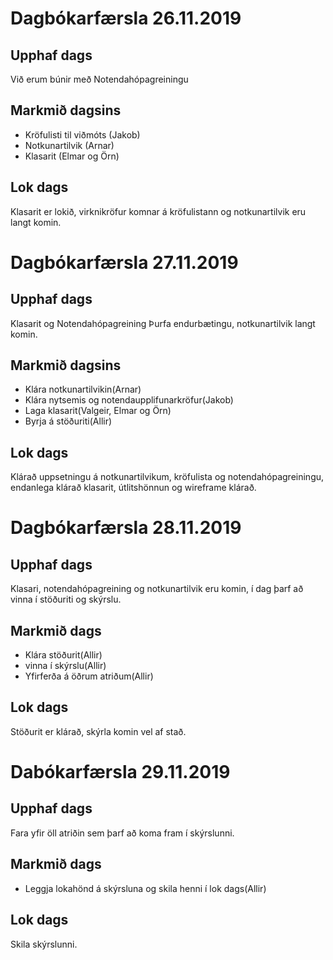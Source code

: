 # Dagbókarfærsla 26.11.2019
## Upphaf dags
Við erum búnir með Notendahópagreiningu
## Markmið dagsins
+ Kröfulisti til viðmóts (Jakob)
+ Notkunartilvik (Arnar)
+ Klasarit (Elmar og Örn)
## Lok dags
Klasarit er lokið, virknikröfur komnar á kröfulistann og notkunartilvik eru langt komin.


# Dagbókarfærsla 27.11.2019
## Upphaf dags
Klasarit og Notendahópagreining Þurfa endurbætingu, notkunartilvik langt komin.
## Markmið dagsins 
+ Klára notkunartilvikin(Arnar)
+ Klára nytsemis og notendaupplifunarkröfur(Jakob)
+ Laga klasarit(Valgeir, Elmar og Örn)
+ Byrja á stöðuriti(Allir)
## Lok dags
Klárað uppsetningu á notkunartilvikum, kröfulista og notendahópagreiningu, endanlega klárað klasarit, útlitshönnun og wireframe klárað.

# Dagbókarfærsla 28.11.2019
## Upphaf dags
Klasari, notendahópagreining og notkunartilvik eru komin, í dag þarf að vinna í stöðuriti og skýrslu. 
## Markmið dags
+ Klára stöðurit(Allir)
+ vinna í skýrslu(Allir)
+ Yfirferða á öðrum atriðum(Allir)
## Lok dags
Stöðurit er klárað, skýrla komin vel af stað.

# Dabókarfærsla 29.11.2019
## Upphaf dags
Fara yfir öll atriðin sem þarf að koma fram í skýrslunni.
## Markmið dags
+ Leggja lokahönd á skýrsluna og skila henni í lok dags(Allir)
## Lok dags 
Skila skýrslunni.
